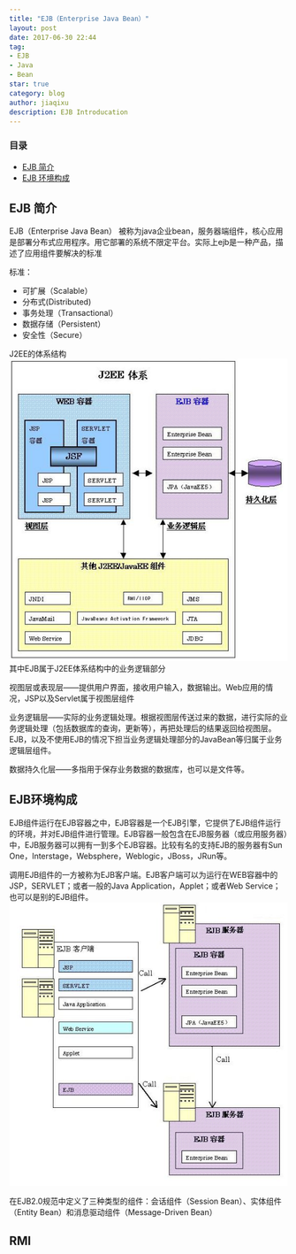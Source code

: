 ```yaml
---
title: "EJB（Enterprise Java Bean）"
layout: post
date: 2017-06-30 22:44
tag:
- EJB
- Java
- Bean
star: true
category: blog
author: jiaqixu
description: EJB Introducation
---
```


### 目录
- [EJB 简介](#ejb-简介)
- [EJB 环境构成](#ejb-环境构成)

## EJB 简介
EJB（Enterprise Java Bean）
被称为java企业bean，服务器端组件，核心应用是部署分布式应用程序。用它部署的系统不限定平台。实际上ejb是一种产品，描述了应用组件要解决的标准

标准：
<ul>
<li>可扩展（Scalable）</li>
<li>分布式(Distributed)</li>
<li>事务处理（Transactional）</li>
<li>数据存储（Persistent）</li>
<li>安全性（Secure）</li>
</ul>

J2EE的体系结构
<img src="/assets/images/blog/J2EESystem.JPG">
其中EJB属于J2EE体系结构中的业务逻辑部分

视图层或表现层——提供用户界面，接收用户输入，数据输出。Web应用的情况，JSP以及Servlet属于视图层组件

业务逻辑层——实际的业务逻辑处理。根据视图层传送过来的数据，进行实际的业务逻辑处理（包括数据库的查询，更新等），再把处理后的结果返回给视图层。EJB，以及不使用EJB的情况下担当业务逻辑处理部分的JavaBean等归属于业务逻辑层组件。

数据持久化层——多指用于保存业务数据的数据库，也可以是文件等。

## EJB环境构成
EJB组件运行在EJB容器之中，EJB容器是一个EJB引擎，它提供了EJB组件运行的环境，并对EJB组件进行管理。EJB容器一般包含在EJB服务器（或应用服务器）中，EJB服务器可以拥有一到多个EJB容器。比较有名的支持EJB的服务器有Sun One，Interstage，Websphere，Weblogic，JBoss，JRun等。

调用EJB组件的一方被称为EJB客户端。EJB客户端可以为运行在WEB容器中的JSP，SERVLET；或者一般的Java Application，Applet；或者Web Service；也可以是别的EJB组件。
<img src="/assets/images/blog/EJB.JPG">

在EJB2.0规范中定义了三种类型的组件：会话组件（Session Bean）、实体组件（Entity Bean）和消息驱动组件（Message-Driven Bean）

## RMI




